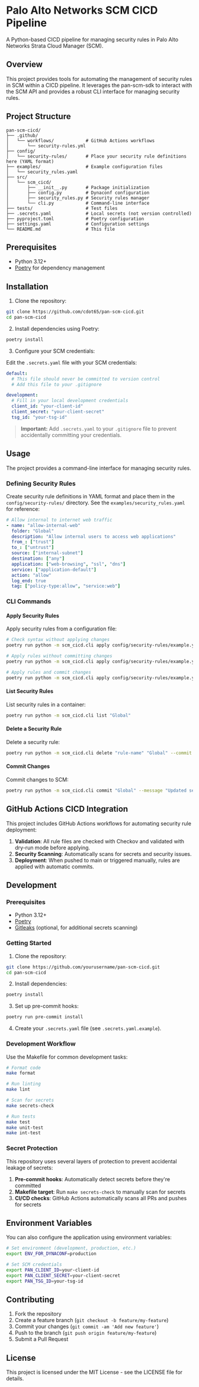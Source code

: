 # Palo Alto Networks SCM CICD Pipeline

A Python-based CICD pipeline for managing security rules in Palo Alto Networks Strata Cloud Manager (SCM).

## Overview

This project provides tools for automating the management of security rules in SCM within a CICD pipeline. It leverages the pan-scm-sdk to interact with the SCM API and provides a robust CLI interface for managing security rules.

## Project Structure

```
pan-scm-cicd/
├── .github/
│   └── workflows/            # GitHub Actions workflows
│       └── security-rules.yml
├── config/
│   └── security-rules/       # Place your security rule definitions here (YAML format)
├── examples/                 # Example configuration files
│   └── security_rules.yaml
├── src/
│   └── scm_cicd/
│       ├── __init__.py       # Package initialization
│       ├── config.py         # Dynaconf configuration
│       ├── security_rules.py # Security rules manager
│       └── cli.py            # Command-line interface
├── tests/                    # Test files
├── .secrets.yaml             # Local secrets (not version controlled)
├── pyproject.toml            # Poetry configuration
├── settings.yaml             # Configuration settings
└── README.md                 # This file
```

## Prerequisites

- Python 3.12+
- [Poetry](https://python-poetry.org/docs/#installation) for dependency management

## Installation

1. Clone the repository:

```bash
git clone https://github.com/cdot65/pan-scm-cicd.git
cd pan-scm-cicd
```

2. Install dependencies using Poetry:

```bash
poetry install
```

3. Configure your SCM credentials:

Edit the `.secrets.yaml` file with your SCM credentials:

```yaml
default:
  # This file should never be committed to version control
  # Add this file to your .gitignore

development:
  # Fill in your local development credentials
  client_id: "your-client-id"
  client_secret: "your-client-secret"
  tsg_id: "your-tsg-id"
```

> **Important:** Add `.secrets.yaml` to your `.gitignore` file to prevent accidentally committing your credentials.

## Usage

The project provides a command-line interface for managing security rules.

### Defining Security Rules

Create security rule definitions in YAML format and place them in the `config/security-rules/` directory. See the `examples/security_rules.yaml` for reference:

```yaml
# Allow internal to internet web traffic
- name: "allow-internal-web"
  folder: "Global"
  description: "Allow internal users to access web applications"
  from_: ["trust"]
  to_: ["untrust"]
  source: ["internal-subnet"]
  destination: ["any"]
  application: ["web-browsing", "ssl", "dns"]
  service: ["application-default"]
  action: "allow"
  log_end: true
  tag: ["policy-type:allow", "service:web"]
```

### CLI Commands

#### Apply Security Rules

Apply security rules from a configuration file:

```bash
# Check syntax without applying changes
poetry run python -m scm_cicd.cli apply config/security-rules/example.yaml --dry-run

# Apply rules without committing changes
poetry run python -m scm_cicd.cli apply config/security-rules/example.yaml

# Apply rules and commit changes
poetry run python -m scm_cicd.cli apply config/security-rules/example.yaml --commit
```

#### List Security Rules

List security rules in a container:

```bash
poetry run python -m scm_cicd.cli list "Global"
```

#### Delete a Security Rule

Delete a security rule:

```bash
poetry run python -m scm_cicd.cli delete "rule-name" "Global" --commit
```

#### Commit Changes

Commit changes to SCM:

```bash
poetry run python -m scm_cicd.cli commit "Global" --message "Updated security rules"
```

## GitHub Actions CICD Integration

This project includes GitHub Actions workflows for automating security rule deployment:

1. **Validation**: All rule files are checked with Checkov and validated with dry-run mode before applying.
2. **Security Scanning**: Automatically scans for secrets and security issues.
3. **Deployment**: When pushed to main or triggered manually, rules are applied with automatic commits.

## Development

### Prerequisites

- Python 3.12+
- [Poetry](https://python-poetry.org/)
- [Gitleaks](https://github.com/zricethezav/gitleaks) (optional, for additional secrets scanning)

### Getting Started

1. Clone the repository:

```bash
git clone https://github.com/yourusername/pan-scm-cicd.git
cd pan-scm-cicd
```

2. Install dependencies:

```bash
poetry install
```

3. Set up pre-commit hooks:

```bash
poetry run pre-commit install
```

4. Create your `.secrets.yaml` file (see `.secrets.yaml.example`).

### Development Workflow

Use the Makefile for common development tasks:

```bash
# Format code
make format

# Run linting
make lint

# Scan for secrets
make secrets-check

# Run tests
make test
make unit-test
make int-test
```

### Secret Protection

This repository uses several layers of protection to prevent accidental leakage of secrets:

1. **Pre-commit hooks**: Automatically detect secrets before they're committed
2. **Makefile target**: Run `make secrets-check` to manually scan for secrets
3. **CI/CD checks**: GitHub Actions automatically scans all PRs and pushes for secrets

## Environment Variables

You can also configure the application using environment variables:

```bash
# Set environment (development, production, etc.)
export ENV_FOR_DYNACONF=production

# Set SCM credentials
export PAN_CLIENT_ID=your-client-id
export PAN_CLIENT_SECRET=your-client-secret
export PAN_TSG_ID=your-tsg-id
```

## Contributing

1. Fork the repository
2. Create a feature branch (`git checkout -b feature/my-feature`)
3. Commit your changes (`git commit -am 'Add new feature'`)
4. Push to the branch (`git push origin feature/my-feature`)
5. Submit a Pull Request

## License

This project is licensed under the MIT License - see the LICENSE file for details.

